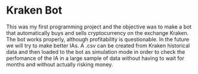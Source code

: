 # Kraken Bot
This was my first programming project and the objective was to make a bot that automatically buys and sells cryptocurrency on the exchange Kraken. The bot works properly, although profitability is questionable. In the future we will try to make better IAs. A .csv can be created from Kraken historical data and then loaded to the bot as simulation mode in order to check the perfomance of the IA in a large sample of data without having to wait for months and without actually risking money.
